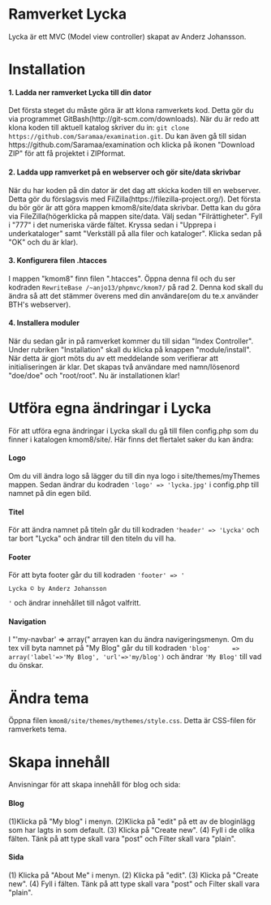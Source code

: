 Ramverket Lycka
=====

Lycka är ett MVC (Model view controller) skapat av Anderz Johansson.

Installation
============

<h4>1. Ladda ner ramverket Lycka till din dator</h4> 
Det första steget du måste göra är att klona ramverkets kod. Detta gör du via programmet 
GitBash(http://git-scm.com/downloads). När du är redo att klona koden till aktuell katalog skriver du in: <code>git clone https://github.com/Saramaa/examination.git</code>.
Du kan även gå till sidan https://github.com/Saramaa/examination och klicka på ikonen "Download ZIP" för att få projektet i ZIPformat.

<h4>2. Ladda upp ramverket på en webserver och gör site/data skrivbar</h4> 
När du har koden på din dator är det dag att skicka koden till en webserver. 
Detta gör du förslagsvis med FilZilla(https://filezilla-project.org/). Det första du bör gör är att göra mappen kmom8/site/data skrivbar. Detta kan du göra via FileZilla(högerklicka på
mappen site/data. Välj sedan "Filrättigheter". Fyll i "777" i det numeriska värde fältet. Kryssa sedan i "Upprepa i underkataloger" samt "Verkställ på alla filer och kataloger". Klicka sedan på "OK"
och du är klar).

<h4>3. Konfigurera filen .htacces</h4>
I mappen "kmom8" finn filen ".htacces". Öppna denna fil och du ser kodraden <code>RewriteBase /~anjo13/phpmvc/kmom7/</code> på rad 2. Denna kod
skall du ändra så att det stämmer överens med din användare(om du te.x använder BTH's webserver).

<h4>4. Installera moduler</h4> När du sedan går in på ramverket kommer du till sidan "Index Controller". Under rubriken "Installation" skall du klicka på
knappen "module/install". När detta är gjort möts du av ett meddelande som verifierar att initialiseringen är klar. Det skapas två
användare med namn/lösenord "doe/doe" och "root/root". Nu är installationen klar! 



Utföra egna ändringar i Lycka
=========

För att utföra egna ändringar i Lycka skall du gå till filen config.php som du finner i katalogen kmom8/site/.
Här finns det flertalet saker du kan ändra:
<h4>Logo</h4>
Om du vill ändra logo så lägger du till din nya logo i site/themes/myThemes mappen. Sedan ändrar du kodraden <code>'logo' => 'lycka.jpg'</code>
i config.php till namnet på din egen bild.
<h4>Titel</h4>
För att ändra namnet på titeln går du till kodraden <code>'header' => 'Lycka'</code> och tar bort "Lycka" och ändrar
till den titeln du vill ha.
<h4>Footer</h4>
För att byta footer går du till kodraden  <code>'footer' => '<p>Lycka &copy; by Anderz Johansson</p>'</code> och ändrar innehållet
till något valfritt.
<h4>Navigation</h4>
I "'my-navbar' => array(" arrayen kan du ändra navigeringsmenyn. Om du tex vill byta namnet på "My Blog" går du till kodraden
<code>'blog'      => array('label'=>'My Blog', 'url'=>'my/blog')</code> och ändrar <code>'My Blog'</code> till vad du önskar.

Ändra tema
===========
Öppna filen <code>kmom8/site/themes/mythemes/style.css</code>. Detta är CSS-filen för ramverkets tema.

Skapa innehåll
==============
Anvisningar för att skapa innehåll för blog och sida:
<h4>Blog</h4>
(1)Klicka på "My blog" i menyn. (2)Klicka på "edit" på ett av de bloginlägg som har lagts in som default. (3) Klicka på "Create new".
(4) Fyll i de olika fälten. Tänk på att type skall vara "post" och Filter skall vara "plain".
<h4>Sida</h4>
(1) Klicka på "About Me" i menyn. (2) Klicka på "edit". (3) Klicka på "Create new". (4) Fyll i fälten. Tänk på att type skall vara "post" och Filter skall vara "plain".
